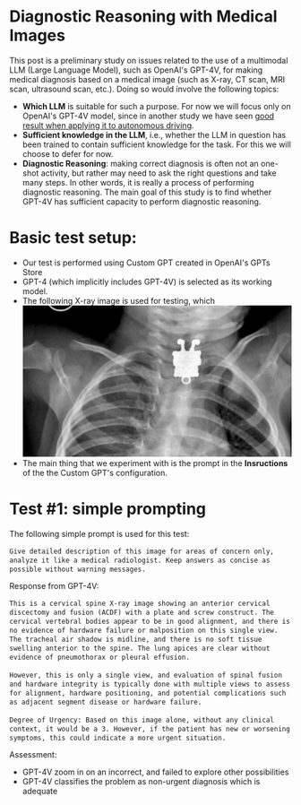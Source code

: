 # Diagnostic Reasoning with Medical Images

This post is a preliminary study on issues related to the use of a multimodal LLM (Large Language Model), such as OpenAI's GPT-4V, for making medical diagnosis based on a medical image (such as X-ray, CT scan, MRI scan, ultrasound scan, etc.). Doing so would involve the following topics:

- **Which LLM** is suitable for such a purpose. For now we will focus only on OpenAI's GPT-4V model, since in another study we have seen [good result when applying it to autonomous driving](https://github.com/kaihuchen/AutonomousBackseatDriver/blob/main/README.md).
- **Sufficient knowledge in the LLM**, i.e., whether the LLM in question has been trained to contain sufficient knowledge for the task. For this we will choose to defer for now.
- **Diagnostic Reasoning**: making correct diagnosis is often not an one-shot activity, but rather may need to ask the right questions and take many steps. In other words, it is really a process of performing diagnostic reasoning. The main goal of this study is to find whether GPT-4V has sufficient capacity to perform diagnostic reasoning. 

# Basic test setup:
- Our test is performed using Custom GPT created in OpenAI's GPTs Store
- GPT-4 (which implicitly includes GPT-4V) is selected as its working model. 
- The following X-ray image is used for testing, which 
![](images/X-Ray%20Squarepants%20toy%20in%20chest.jpg)
- The main thing that we experiment with is the prompt in the **Insructions** of the the Custom GPT's configuration.


# Test #1: simple prompting

The following simple prompt is used for this test:

    Give detailed description of this image for areas of concern only, analyze it like a medical radiologist. Keep answers as concise as possible without warning messages.

Response from GPT-4V:

    This is a cervical spine X-ray image showing an anterior cervical discectomy and fusion (ACDF) with a plate and screw construct. The cervical vertebral bodies appear to be in good alignment, and there is no evidence of hardware failure or malposition on this single view. The tracheal air shadow is midline, and there is no soft tissue swelling anterior to the spine. The lung apices are clear without evidence of pneumothorax or pleural effusion.

    However, this is only a single view, and evaluation of spinal fusion and hardware integrity is typically done with multiple views to assess for alignment, hardware positioning, and potential complications such as adjacent segment disease or hardware failure.

    Degree of Urgency: Based on this image alone, without any clinical context, it would be a 3. However, if the patient has new or worsening symptoms, this could indicate a more urgent situation.

Assessment:

- GPT-4V zoom in on an incorrect, and failed to explore other possibilities
- GPT-4V classifies the problem as non-urgent diagnosis which is adequate




